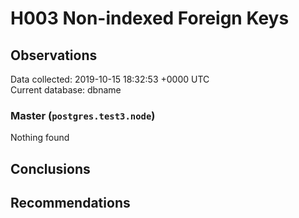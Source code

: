 # H003 Non-indexed Foreign Keys #

## Observations ##
Data collected: 2019-10-15 18:32:53 +0000 UTC  
Current database: dbname  


### Master (`postgres.test3.node`) ###



Nothing found



## Conclusions ##


## Recommendations ##

